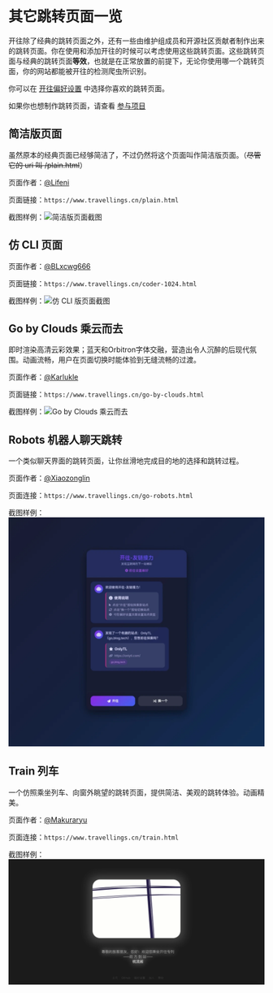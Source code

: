 # 其它跳转页面一览

开往除了经典的跳转页面之外，还有一些由维护组成员和开源社区贡献者制作出来的跳转页面。你在使用和添加开往的时候可以考虑使用这些跳转页面。这些跳转页面与经典的跳转页面**等效**，也就是在正常放置的前提下，无论你使用哪一个跳转页面，你的网站都能被开往的检测爬虫所识别。

你可以在 [开往偏好设置](/preference) 中选择你喜欢的跳转页面。

如果你也想制作跳转页面，请查看 [参与项目](/docs/join#参与项目)

## 简洁版页面

虽然原本的经典页面已经够简洁了，不过仍然将这个页面叫作简洁版页面。（~~尽管它的 uri 叫 /plain.html~~）

页面作者：[@Lifeni](https://github.com/Lifeni) 

页面链接：`https://www.travellings.cn/plain.html`

截图样例：![简洁版页面截图](/assets/img/plain-page.webp "简洁版页面截图")

## 仿 CLI 页面

页面作者：[@BLxcwg666](https://github.com/BLxcwg666) 

页面链接：`https://www.travellings.cn/coder-1024.html` 

截图样例：![仿 CLI 版页面截图](/assets/img/coder1024-page.webp "仿 CLI 版页面截图")  

## Go by Clouds 乘云而去

即时渲染高清云彩效果；蓝天和Orbitron字体交融，营造出令人沉醉的后现代氛围。动画流畅，用户在页面切换时能体验到无缝流畅的过渡。

页面作者：[@Karlukle](https://www.karlukle.site) 

页面链接：`https://www.travellings.cn/go-by-clouds.html` 

截图样例：![Go by Clouds 乘云而去](/assets/img/go-by-clouds-page.webp "Go by Clouds 乘云而去")

## Robots 机器人聊天跳转

一个类似聊天界面的跳转页面，让你丝滑地完成目的地的选择和跳转过程。

页面作者：[@Xiaozonglin](https://github.com/Xiaozonglin) 

页面连接：`https://www.travellings.cn/go-robots.html`

截图样例：![Robots 机器人聊天跳转](/assets/img/go-robots-page.webp  "Robots 机器人聊天跳转")

## Train 列车

一个仿照乘坐列车、向窗外眺望的跳转页面，提供简洁、美观的跳转体验。动画精美。

页面作者：[@Makuraryu](https://github.com/Makuraryu)

页面连接：`https://www.travellings.cn/train.html`

截图样例：![Train 列车](/assets/img/train-page.webp)

